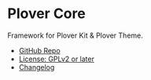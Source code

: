 # Plover Core

Framework for Plover Kit & Plover Theme.

- [GitHub Repo](https://github.com/wp-plover/core)
- [License: GPLv2 or later](./LICENSE)
- [Changelog](./CHANGELOG)
